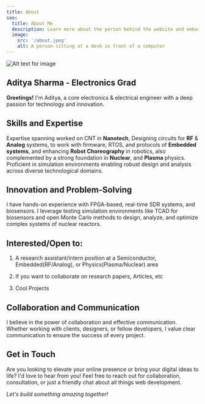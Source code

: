 ```yaml
---
title: About
seo:
  title: About Me
  description: Learn more about the person behind the website and embark on a journey of inspiration and shared experiences.
  image:
    src: '/about.jpeg'
    alt: A person sitting at a desk in front of a computer
---
```


![Alt text for image](/about.jpeg)


## Aditya Sharma - Electronics Grad

**Greetings!** I'm Aditya, a  core electronics & electrical engineer with a deep passion for technology and innovation.
## Skills and Expertise

Expertise spanning worked on CNT in **Nanotech**, Designing circuits for **RF** & **Analog** systems, to work with firmware, RTOS, and protocols of **Embedded systems**, and enhancing **Robot Choreography** in robotics, also complemented by a strong foundation in **Nuclear**, and **Plasma** physics. Proficient in simulation environments enabling robust design and analysis across diverse technological domains.

## Innovation and Problem-Solving

I have hands-on experience with FPGA-based, real-time SDR systems, and biosensors. I leverage testing simulation environments like TCAD for biosensors and open Monte Carlo methods to design, analyze, and optimize complex systems of nuclear reactors.


## Interested/Open to:

1. A research assistant/intern position at a Semiconductor, Embedded(RF/Analog), or Physics(Plasma/Nuclear) area
   
2. If you want to collaborate on research papers, Articles, etc

3. Cool Projects

## Collaboration and Communication

I believe in the power of collaboration and effective communication. Whether working with clients, designers, or fellow developers, I value clear communication to ensure the success of every project.

## Get in Touch

Are you looking to elevate your online presence or bring your digital ideas to life? I'd love to hear from you! Feel free to reach out for collaboration, consultation, or just a friendly chat about all things web development.

_Let's build something amazing together!_
